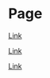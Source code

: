 Page
================

[Link](testReadAllPages_Cycles_Links-to-root.md)

[Link](testReadAllPages_Cycles_Self-link.md)

[Link](testReadAllPages_Cycles_3-page-cycle_Page-1.md)



